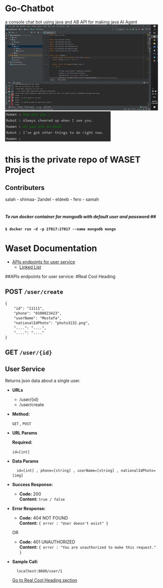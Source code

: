 # Go-Chatbot
a console chat bot using java and AB API for making java AI Agent
![app](images/app.jpg?raw=true "Title")
![app2](images/app2.jpg?raw=true "Title")


# this is the private repo of WASET Project
## Contributers
salah - shimaa- 2andel - eldeeb - fero - samah

#  #
##### To run docker container for mongodb with default user and password:##
#### `$ docker run -d -p 27017:27017 --name mongodb mongo` ##
Waset Documentation
=================
   * [APIs endpoints for user service](APIs-endpoints-for-user-service)
      * [Linked List](https://github.com/EngAhmedSalah/Coding-Interview-Preparing/tree/master/Topics%20to%20Study/Linked%20List)
            
            
##APIs endpoints for user service:
#Real Cool Heading
## POST `/user/create` ##
    {
        "id": "11111",
        "phone": "0100023423",
        "userName": "Mostafa",
        "nationalIdPhoto": "photo3232.png",
        "....": "....",
        "....": "...."
    }
## GET `/user/{id}` ##

**User Service**
----
  Returns json data about a single user.

* **URLs**

  * /user/{id}
  * /user/create

* **Method:**

  `GET` , `POST`
  
*  **URL Params**

   **Required:**
 
   `id=[int]`

* **Data Params**

        id=[int] , phone=[string] , userName=[string] , nationalIdPhoto=[img]

* **Success Response:**

  * **Code:** 200 <br />
    **Content:** `true / false`
 
* **Error Response:**

  * **Code:** 404 NOT FOUND <br />
    **Content:** `{ error : "User doesn't exist" }`

  OR

  * **Code:** 401 UNAUTHORIZED <br />
    **Content:** `{ error : "You are unauthorized to make this request." }`

* **Sample Call:**

  ```plain
    localhost:8080/user/1
  ```
  
  [Go to Real Cool Heading section](#real-cool-heading)
